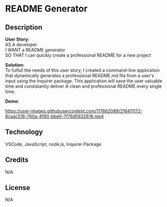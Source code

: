 # README Generator 
## Description 

**User Story:**\
AS A developer\
I WANT a README generator\
SO THAT I can quickly create a professional README for a new project


**Solution:**\
To fulfull the needs of this user story, I created a command-line application 
that dynamically generates a professional README.md file from a user's input using the Inquirer package.
This application will save the user valuable time and consistantly deliver A clean and professional README
every single time.

**Demo:**


https://user-images.githubusercontent.com/117662089/216411172-8caac516-760a-4f90-bbe0-7f76d5632616.mp4




## Technology
VSCode, JavaScript, node.js, Inquirer Package

## Credits
N/A

## License 
N/A
